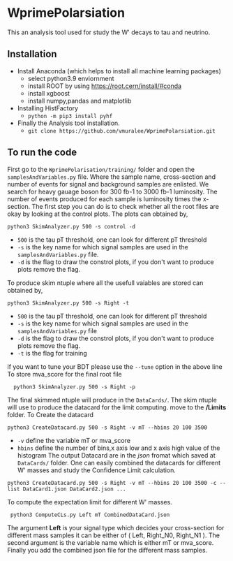 # WprimePolarsiation
  This an analysis tool used for study the W' decays to tau and neutrino. 
## Installation 
  * Install Anaconda (which helps to install all machine learning packages)
    * select python3.9 enviornment 
    * install ROOT by using https://root.cern/install/#conda 
    * install xgboost
    * install numpy,pandas and matplotlib
  * Installing HistFactory
    * ``` python -m pip3 install pyhf ```
  * Finally the Analysis tool installation.
    * ``` git clone https://github.com/vmuralee/WprimePolarsiation.git ```
 
 ## To run the code
 
 First go to the ```WprimePolarisation/training/``` folder and open the ```samplesAndVariables.py``` file. Where the sample name, cross-section and number of events for signal and background samples are enlisted. We search for heavy gauage boson for 300 fb-1 to 3000 fb-1 luminosity. The number of events produced for each sample is luminosity times the x-section. The first step you can do is to check whether all the root files are okay by looking at the control plots. The plots can obtained by,
  ``` 
  python3 SkimAnalyzer.py 500 -s control -d
  ```
  * ```500``` is the tau pT threshold, one can look for different pT threshold
  * ```-s``` is the key name for which signal samples are used in the ```samplesAndVariables.py``` file.
  * ```-d``` is the flag to draw the constrol plots, if you don't want to produce plots remove the flag. 

To produce skim ntuple where all the usefull vaiables are stored can obtained by,
  ``` 
  python3 SkimAnalyzer.py 500 -s Right -t 
  ```
  * ```500``` is the tau pT threshold, one can look for different pT threshold
  * ```-s``` is the key name for which signal samples are used in the ```samplesAndVariables.py``` file
  * ```-d``` is the flag to draw the constrol plots, if you don't want to produce plots remove the flag. 
  * ```-t``` is the flag for training 

if you want to tune your BDT please use the ```--tune``` option in the above line   
To store mva_score for the final root file
``` 
  python3 SkimAnalyzer.py 500 -s Right -p 
```
The final skimmed ntuple will produce in the ```DataCards/```. The skim ntuple will use to produce the datacard for the limit computing.
move to the **/Limits** folder. To Create the datacard 
 ```
 python3 CreateDatacard.py 500 -s Right -v mT --hbins 20 100 3500 
 ```
  * ```-v``` define the variable mT or mva_score
  * ```hbins``` define the number of bins,x axis low and x axis high value of the histogram
The output Datacard are in the *json* fromat which saved at ```DataCards/``` folder. One can easily combined the datacards for different W' masses and study the Confidence Limit calculation. 
 ```
 python3 CreateDatacard.py 500 -s Right -v mT --hbins 20 100 3500 -c --list DataCard1.json DataCard2.json ...
 ```
 To compute the expectation limit for different W' masses. 
 ```
  python3 ComputeCLs.py Left mT CombinedDataCard.json
 ```
 The argument **Left** is your signal type which decides your cross-section for different mass samples it can be either of ( Left, Right_N0, Right_N1 ). The second argument is the variable name which is either mT or mva_score. Finally you add the combined json file for the different mass samples.


 


 
